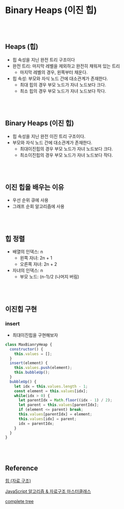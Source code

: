 # Binary Heaps (이진 힙)

<br><br>

## Heaps (힙)
- 힙 속성을 지닌 완전 트리 구조이다
- 완전 트리: 마지막 레벨을 제외하고 완전히 채워져 있는 트리
  - 마지막 레벨의 경우, 왼쪽부터 채운다.
- 힙 속성: 부모와 자식 노드 간에 대소관계가 존재한다. 
  - 최대 힙의 경우 부모 노드가 자녀 노드보다 크다.
  - 최소 힙의 경우 부모 노드가 자녀 노드보다 작다.

<br><br>

## Binary Heaps (이진 힙)
- 힙 속성을 지닌 완전 이진 트리 구조이다.
- 부모와 자식 노드 간에 대소관계가 존재한다.
  - 최대이진힙의 경우 부모 노드가 자녀 노드보다 크다.
  - 최소이진힙의 경우 부모 노드가 자녀 노드보다 작다.

<br><br>

## 이진 힙을 배우는 이유
- 우선 순위 큐에 사용
- 그래프 순회 알고리즘에 사용

<br><br>

## 힙 정렬
- 배열의 인덱스: n  
  - 왼쪽 자녀: 2n + 1  
  - 오른쪽 자녀: 2n + 2  
- 자녀의 인덱스: n   
  - 부모 노드: (n-1)/2 (나머지 버림)
 
<br><br>

## 이진힙 구현
### insert
- 최대이진힙을 구현해보자

```javascript
class MaxBianryHeap {
  constructor() {
    this.values = [];
  }
  insert(element) {
    this.values.push(element);
    this.bubbleUp();
  }
  bubbleUp() {
    let idx = this.values.length - 1;
    const element = this.values[idx];
    while(idx > 0) {
      let parentIdx = Math.floor((idx - 1) / 2);
      let parent = this.values[parentIdx];
      if (element <= parent) break;
      this.values[parentIdx] = element;
      this.values[idx] = parent;
      idx = parentIdx;
    }
  }
}

```

<br><br>

## Reference <!-- omit in toc -->
[힙 (자료 구조)](https://ko.wikipedia.org/wiki/%ED%9E%99_(%EC%9E%90%EB%A3%8C_%EA%B5%AC%EC%A1%B0))

[JavaScript 알고리즘 & 자료구조 마스터클래스](https://www.udemy.com/course/best-javascript-data-structures/)

[complete tree](https://xlinux.nist.gov/dads/HTML/completetree.html)
